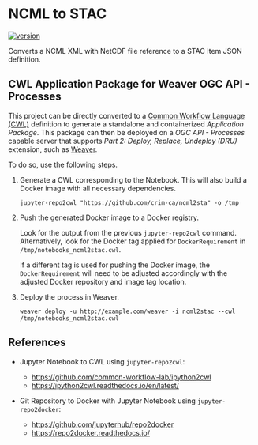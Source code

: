 # NCML to STAC

[![version](https://img.shields.io/github/v/tag/crim-ca/ncml2stac?label=latest%20version)](
https://github.com/crim-ca/ncml2stac/tree/0.0.0
)

Converts a NCML XML with NetCDF file reference to a STAC Item JSON definition.

## CWL Application Package for Weaver OGC API - Processes

This project can be directly converted to a [Common Workflow Language (CWL)](https://www.commonwl.org/) definition
to generate a standalone and containerized *Application Package*. This package can then be deployed on 
a *OGC API - Processes* capable server that supports *Part 2: Deploy, Replace, Undeploy (DRU)* extension, such
as [Weaver](https://github.com/crim-ca/weaver).

To do so, use the following steps.

1. Generate a CWL corresponding to the Notebook. This will also build a Docker image with all necessary dependencies.

    ```shell
    jupyter-repo2cwl "https://github.com/crim-ca/ncml2sta" -o /tmp
    ```

2. Push the generated Docker image to a Docker registry.

   Look for the output from the previous `jupyter-repo2cwl` command.
   Alternatively, look for the Docker tag applied for `DockerRequirement` in `/tmp/notebooks_ncml2stac.cwl`.

   If a different tag is used for pushing the Docker image, the `DockerRequirement` will need to be adjusted
   accordingly with the adjusted Docker repository and image tag location.

3. Deploy the process in Weaver.

    ```shell
    weaver deploy -u http://example.com/weaver -i ncml2stac --cwl /tmp/notebooks_ncml2stac.cwl
    ```

## References

- Jupyter Notebook to CWL using `jupyter-repo2cwl`:
  - https://github.com/common-workflow-lab/ipython2cwl
  - https://ipython2cwl.readthedocs.io/en/latest/

- Git Repository to Docker with Jupyter Notebook using `jupyter-repo2docker`:
  - https://github.com/jupyterhub/repo2docker
  - https://repo2docker.readthedocs.io/
